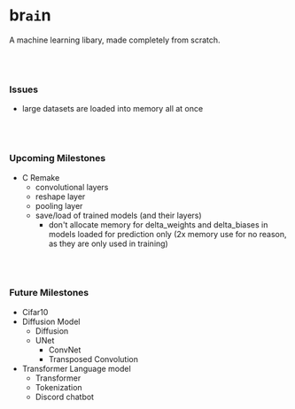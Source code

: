 # br`ai`n
A machine learning libary, made completely from scratch.

<br></br>
### Issues
- large datasets are loaded into memory all at once

<br></br>
### Upcoming Milestones
- C Remake
    - convolutional layers
    - reshape layer
    - pooling layer
    - save/load of trained models (and their layers)
        - don't allocate memory for delta_weights and delta_biases in models loaded for prediction only (2x memory use for no reason, as they are only used in training)

<br></br>
### Future Milestones
- Cifar10
- Diffusion Model
    - Diffusion
    - UNet
        - ConvNet
        - Transposed Convolution
- Transformer Language model
    - Transformer
    - Tokenization
    - Discord chatbot

